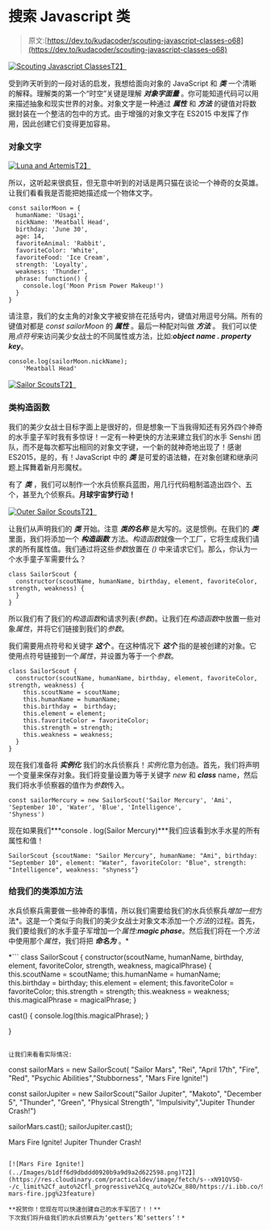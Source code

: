 # 搜索 Javascript 类

> 原文:[https://dev.to/kudacoder/scouting-javascript-classes-o68](https://dev.to/kudacoder/scouting-javascript-classes-o68)

[![Scouting Javascript Classes](../Images/0a2aa8e7b0e6366bae19622dc0568914.png)T2】](https://res.cloudinary.com/practicaldev/image/fetch/s--dqbO_zmc--/c_limit%2Cf_auto%2Cfl_progressive%2Cq_auto%2Cw_880/https://i.ibb.co/4f12rsK/Scouting-Class.png)

受到昨天听到的一段对话的启发，我想给面向对象的 JavaScript 和 ***类*** 一个清晰的解释。理解类的第一个“时空”关键是理解 ***对象字面量*** 。你可能知道代码可以用来描述抽象和现实世界的对象。对象文字是一种通过 ***属性*** 和 ***方法*** 的键值对将数据封装在一个整洁的包中的方式。由于增强的对象文字在 ES2015 中发挥了作用，因此创建它们变得更加容易。

### [](#object-literal)对象文字

[![Luna and Artemis](../Images/8dc2b0721ffd31b3a7f6efa81024ed62.png)T2】](https://res.cloudinary.com/practicaldev/image/fetch/s--G169vexo--/c_limit%2Cf_auto%2Cfl_progressive%2Cq_auto%2Cw_880/https://i.ibb.co/VSBbrGz/lunaandartemis.jpg%23feature)

所以，这听起来很疯狂，但无意中听到的对话是两只猫在谈论一个神奇的女英雄。让我们看看我是否能把她描述成一个物体文字。

```
const sailorMoon = {
  humanName: 'Usagi',
  nickName: 'Meatball Head',
  birthday: 'June 30',
  age: 14,
  favoriteAnimal: 'Rabbit',
  favoriteColor: 'White',
  favoriteFood: 'Ice Cream',
  strength: 'Loyalty',
  weakness: 'Thunder',
  phrase: function() {
    console.log('Moon Prism Power Makeup!')
  }
} 
```

请注意，我们的女主角的对象文字被安排在花括号内，键值对用逗号分隔。所有的键值对都是 *const sailorMoon* 的 ***属性*** 。最后一种配对叫做 ***方法*** 。
我们可以使用*点符号*来访问美少女战士的不同属性或方法，比如:***object name . property key***。

```
console.log(sailorMoon.nickName);
    'Meatball Head' 
```

[![Sailor Scouts](../Images/c00dbdc11e623767d452236e5ea8a535.png)T2】](https://res.cloudinary.com/practicaldev/image/fetch/s--lxPnLh7V--/c_limit%2Cf_auto%2Cfl_progressive%2Cq_auto%2Cw_880/https://i.ibb.co/rGYJDQ0/Senshi-Sailor-Moon.jpg%23feature)

### [](#class-constructor)类构造函数

我们的美少女战士目标字面上是很好的，但是想象一下当我得知还有另外四个神奇的水手童子军时我有多惊讶！一定有一种更快的方法来建立我们的水手 Senshi 团队，而不是每次都写出相同的对象文字键，一个新的就神奇地出现了！感谢 ES2015，是的，有！JavaScript 中的 ***类*** 是可爱的语法糖，在对象创建和继承问题上挥舞着新月形魔杖。

有了 ***类*** ，我们可以制作一个水兵侦察兵蓝图，用几行代码粗制滥造出四个、五个，甚至九个侦察兵。**月球宇宙梦行动！**

[![Outer Sailor Scouts](../Images/2fa8ec2de9e31b80cae61f6847d16e49.png)T2】](https://res.cloudinary.com/practicaldev/image/fetch/s--gZ30Msuy--/c_limit%2Cf_auto%2Cfl_progressive%2Cq_auto%2Cw_880/https://i.ibb.co/NpWmxV3/Outer-Senshi.jpg%23feature)

让我们从声明我们的 ***类*** 开始。注意 ***类的名称*** 是大写的。这是惯例。在我们的 ***类*** 里面，我们将添加一个 ***构造函数*** 方法。*构造函数*就像一个工厂，它将生成我们请求的所有属性值。我们通过将这些*参数*放置在 *()* 中来请求它们。那么，你认为一个水手童子军需要什么？

```
class SailorScout {
  constructor(scoutName, humanName, birthday, element, favoriteColor, strength, weakness) {
  }
} 
```

所以我们有了我们的*构造函数*和请求列表(*参数*)。让我们在*构造函数*中放置一些对象*属性*，并将它们链接到我们的*参数*。

我们需要用点符号和关键字 ***这个*** 。在这种情况下 ***这个*** 指的是被创建的对象。它使用点符号链接到一个*属性*，并设置为等于一个*参数*。

```
class SailorScout {
  constructor(scoutName, humanName, birthday, element, favoriteColor, strength, weakness) {
    this.scoutName = scoutName;
    this.humanName = humanName;
    this.birthday =  birthday;
    this.element = element;
    this.favoriteColor = favoriteColor;
    this.strength = strength;
    this.weakness = weakness;
  }
} 
```

现在我们准备将 ***实例化*** 我们的水兵侦察兵！*实例化*意为创造。首先，我们将声明一个变量来保存对象。我们将变量设置为等于关键字 *new* 和 ***class*** name，然后我们将水手侦察器的值作为*参数*传入。

```
const sailorMercury = new SailorScout('Sailor Mercury', 'Ami', 'September 10', 'Water', 'Blue', 'Intelligence', 
'Shyness') 
```

现在如果我们***console . log(Sailor Mercury)***我们应该看到水手水星的所有属性和值！

```
SailorScout {scoutName: "Sailor Mercury", humanName: "Ami", birthday: "September 10", element: "Water", favoriteColor: "Blue", strength: "Intelligence", weakness: "shyness"} 
```

### [](#adding-methods-to-our-class)给我们的类添加方法

水兵侦察兵需要做一些神奇的事情，所以我们需要给我们的水兵侦察兵*增加一些*方法*。这是一个类似于向我们的美少女战士对象文本添加一个*方法*的过程。首先，我们要给我们的水手童子军增加一个*属性*:***magic phase***。然后我们将在一个*方法*中使用那个*属性*，我们将把 ***命名为*** 。*

 *```
class SailorScout {
  constructor(scoutName, humanName, birthday, element, favoriteColor, strength, weakness, magicalPhrase) {
    this.scoutName = scoutName;
    this.humanName = humanName;
    this.birthday =  birthday;
    this.element = element;
    this.favoriteColor = favoriteColor;
    this.strength = strength;
    this.weakness = weakness;
    this.magicalPhrase = magicalPhrase;
  }

  cast() {
    console.log(this.magicalPhrase);
  }

} 
```

让我们来看看实际情况:

```
 const sailorMars = new SailorScout( "Sailor Mars", "Rei",  "April 17th", "Fire", "Red", "Psychic Abilities","Stubborness", "Mars Fire Ignite!")

  const sailorJupiter = new SailorScout("Sailor Jupiter", "Makoto", "December 5", "Thunder", "Green", "Physical Strength", "Impulsivity","Jupiter Thunder Crash!")

  sailorMars.cast();
  sailorJupiter.cast();

  Mars Fire Ignite!
  Jupiter Thunder Crash! 
```

[![Mars Fire Ignite!](../Images/b1dff6d9dbddd0920b9a9d9a2d622598.png)T2】](https://res.cloudinary.com/practicaldev/image/fetch/s--xN91QVSQ--/c_limit%2Cf_auto%2Cfl_progressive%2Cq_auto%2Cw_880/https://i.ibb.co/9HFcdvH/sailor-mars-fire.jpg%23feature)

**祝贺你！您现在可以快速创建自己的水手军团了！！**
下次我们将升级我们的水兵侦察兵为‘getters’和‘setters’！*